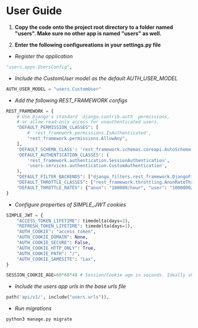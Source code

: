 # User Guide

1. **Copy the code onto the project root directory to a folder named "users". Make sure no other app is named "users" as well.**

2. **Enter the following configureations in your settings.py file**

- _Register the application_

```python
"users.apps.UsersConfig",
```

- _Include the CustomUser model as the default AUTH_USER_MODEL_

```python
AUTH_USER_MODEL = "users.CustomUser"
```

- _Add the following REST_FRAMEWORK configs_

```python
REST_FRAMEWORK = {
    # Use Django's standard `django.contrib.auth` permissions,
    # or allow read-only access for unauthenticated users.
    "DEFAULT_PERMISSION_CLASSES": [
        # 'rest_framework.permissions.IsAuthenticated',
        "rest_framework.permissions.AllowAny",
    ],
    'DEFAULT_SCHEMA_CLASS': 'rest_framework.schemas.coreapi.AutoSchema',
    'DEFAULT_AUTHENTICATION_CLASSES': (
        'rest_framework.authentication.SessionAuthentication',
        'users.services.authentication.CustomAuthentication',
    ),
    "DEFAULT_FILTER_BACKENDS": ["django_filters.rest_framework.DjangoFilterBackend"],
    "DEFAULT_THROTTLE_CLASSES": ["rest_framework.throttling.AnonRateThrottle","rest_framework.throttling.UserRateThrottle",],
    "DEFAULT_THROTTLE_RATES": {"anon": "100000/hour", "user": "1000000/day"},
}
```

- _Configure properties of SIMPLE_JWT cookies_

```python
SIMPLE_JWT = {
    "ACCESS_TOKEN_LIFETIME": timedelta(days=2),
    "REFRESH_TOKEN_LIFETIME": timedelta(days=1),
    "AUTH_COOKIE": "access_token",
    "AUTH_COOKIE_DOMAIN": None,
    "AUTH_COOKIE_SECURE": False,
    "AUTH_COOKIE_HTTP_ONLY": True,
    "AUTH_COOKIE_PATH": "/",
    "AUTH_COOKIE_SAMESITE": "Lax",
}

SESSION_COOKIE_AGE=60*60*48 # Session/Cookie age in seconds. Ideally should be 2 days old
```

- _Include the users app urls in the base urls file_

```python
path('api/v1/', include("users.urls")),
```

- _Run migrations_

```bash
python3 manage.py migrate
```
